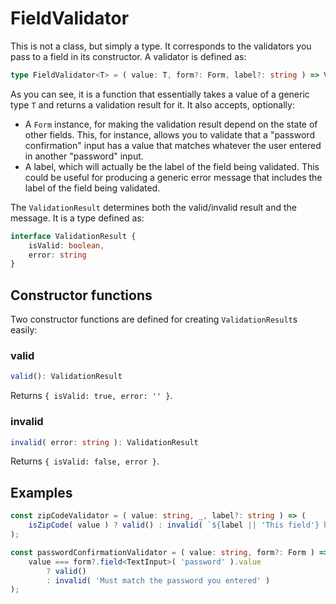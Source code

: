 # FieldValidator

This is not a class, but simply a type. It corresponds to the validators you pass to a field in its constructor. A validator is defined as:

```ts
type FieldValidator<T> = ( value: T, form?: Form, label?: string ) => ValidationResult;
```

As you can see, it is a function that essentially takes a value of a generic type `T` and returns a validation result for it. It also accepts, optionally:
- A `Form` instance, for making the validation result depend on the state of other fields. This, for instance, allows you to validate that a "password confirmation" input has a value that matches whatever the user entered in another "password" input.
- A label, which will actually be the label of the field being validated. This could be useful for producing a generic error message that includes the label of the field being validated.

The `ValidationResult` determines both the valid/invalid result and the message. It is a type defined as:

```ts
interface ValidationResult {
	isValid: boolean,
	error: string
}
```

## Constructor functions
Two constructor functions are defined for creating `ValidationResult`s easily:

### valid

```ts
valid(): ValidationResult
```

Returns `{ isValid: true, error: '' }`.

### invalid

```ts
invalid( error: string ): ValidationResult
```

Returns `{ isValid: false, error }`.

## Examples

```ts
const zipCodeValidator = ( value: string, _, label?: string ) => (
	isZipCode( value ) ? valid() : invalid( `${label || 'This field'} has an invalid format` )
);

const passwordConfirmationValidator = ( value: string, form?: Form ) => (
	value === form?.field<TextInput>( 'password' ).value
		? valid()
		: invalid( 'Must match the password you entered' )
);
```
